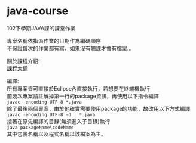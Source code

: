 java-course
===========

102下學期JAVA課的課堂作業

專案名稱依指派作業的日期作為編碼順序   
不保證每次的作業都有寫，如果沒有翹課才會有檔案...   
   
   
關於課程介紹:   
[課程大綱](http://class-qry.acad.ncku.edu.tw/syllabus/online_display.php?syear=0102&sem=2&co_no=A510110&class_code=1)   
   
編譯:   
所有專案皆可直接於Eclipse內直接執行，若想要在終端機執行   
前幾次專案請註解掉第一行的package資訊，再使用以下指令編譯     
	<code>javac -encoding UTF-8 *.java</code>   
除了最後兩個專案，由於他確實需要使用package的功能，故改用以下方式編譯   
	<code>javac -encoding UTF-8 -d . *.java</code>   
接著在原先編譯的目錄(無須進入子目錄)執行   
	<code>java packageName\codeName </code>   
其中包裹名稱以及程式名稱以該檔案為主。   
